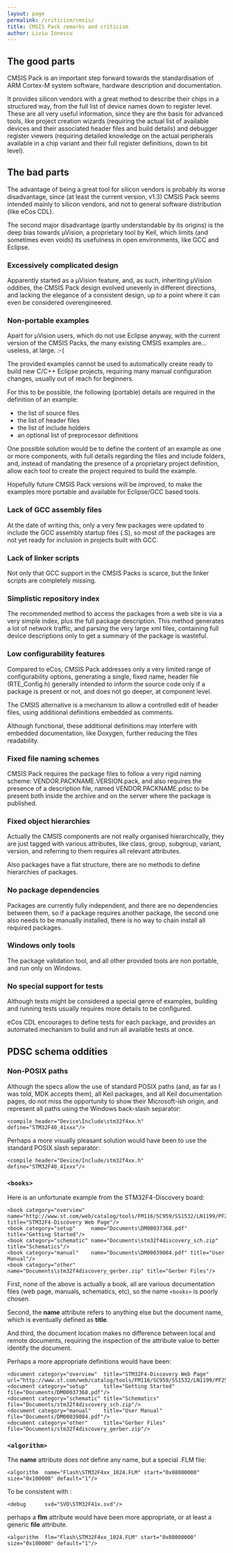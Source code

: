```yaml
---
layout: page
permalink: /criticism/cmsis/
title: CMSIS Pack remarks and criticism
author: Liviu Ionescu
---
```


## The good parts

CMSIS Pack is an important step forward towards the standardisation of ARM Cortex-M system software, hardware description and documentation.

It provides silicon vendors with a great method to describe their chips in a structured way, from the full list of device names down to register level. These are all very useful information, since they are the basis for advanced tools, like project creation wizards (requiring the actual list of available devices and their associated header files and build details) and debugger register viewers (requiring detailed knowledge on the actual peripherals available in a chip variant and their full register definitions, down to bit level).

## The bad parts

The advantage of being a great tool for silicon vendors is probably its worse disadvantage, since (at least the current version, v1.3) CMSIS Pack seems intended mainly to silicon vendors, and not to general software distribution (like eCos CDL).

The second major disadvantage (partly understandable by its origins) is the deep bias towards µVision, a proprietary tool by Keil, which limits (and sometimes even voids) its usefulness in open environments, like GCC and Eclipse.

### Excessively complicated design

Apparently started as a µVision feature, and, as such, inheriting µVision oddities, the CMSIS Pack design evolved unevenly in different directions, and lacking the elegance of a consistent design, up to a point where it can even be considered overengineered.

### Non-portable examples

Apart for µVision users, which do not use Eclipse anyway, with the current version of the CMSIS Packs, the many existing CMSIS examples are... useless, at large. :-(

The provided examples cannot be used to automatically create ready to build new C/C++ Eclipse projects, requiring many manual configuration changes, usually out of reach for beginners.

For this to be possible, the following (portable) details are required in the definition of an example:

-   the list of source files
-   the list of header files
-   the list of include holders
-   an optional list of preprocessor definitions

One possible solution would be to define the content of an example as one or more components, with full details regarding the files and include folders, and, instead of mandating the presence of a proprietary project definition, allow each tool to create the project required to build the example.

Hopefully future CMSIS Pack versions will be improved, to make the examples more portable and available for Eclipse/GCC based tools.

### Lack of GCC assembly files

At the date of writing this, only a very few packages were updated to include the GCC assembly startup files (.S), so most of the packages are not yet ready for inclusion in projects built with GCC.

### Lack of linker scripts

Not only that GCC support in the CMSIS Packs is scarce, but the linker scripts are completely missing.

### Simplistic repository index

The recommended method to access the packages from a web site is via a very simple index, plus the full package description. This method generates a lot of network traffic, and parsing the very large xml files, containing full device descriptions only to get a summary of the package is wasteful.

### Low configurability features

Compared to eCos, CMSIS Pack addresses only a very limited range of configurability options, generating a single, fixed name, header file (RTE_Config.h) generally intended to inform the source code only if a package is present or not, and does not go deeper, at component level.

The CMSIS alternative is a mechanism to allow a controlled edit of header files, using additional definitions embedded as comments.

Although functional, these additional definitions may interfere with embedded documentation, like Doxygen, further reducing the files readability.

### Fixed file naming schemes

CMSIS Pack requires the package files to follow a very rigid naming scheme: VENDOR.PACKNAME.VERSION.pack, and also requires the presence of a description file, named VENDOR.PACKNAME.pdsc to be present both inside the archive and on the server where the package is published.

### Fixed object hierarchies

Actually the CMSIS components are not really organised hierarchically, they are just tagged with various attributes, like class, group, subgroup, variant, version, and referring to them requires all relevant attributes.

Also packages have a flat structure, there are no methods to define hierarchies of packages.

### No package dependencies

Packages are currently fully independent, and there are no dependencies between them, so if a package requires another package, the second one also needs to be manually installed, there is no way to chain install all required packages.

### Windows only tools

The package validation tool, and all other provided tools are non portable, and run only on Windows.

### No special support for tests

Although tests might be considered a special genre of examples, building and running tests usually requires more details to be configured.

eCos CDL encourages to define tests for each package, and provides an automated mechanism to build and run all available tests at once.

PDSC schema oddities
--------------------

### Non-POSIX paths

Although the specs allow the use of standard POSIX paths (and, as far as I was told, MDK accepts them), all Keil packages, and all Keil documentation pages, do not miss the opportunity to show their Microsoft-ish origin, and represent all paths using the Windows back-slash separator:

```
<compile header="Device\Include\stm32f4xx.h"  define="STM32F40_41xxx"/>
```

Perhaps a more visually pleasant solution would have been to use the standard POSIX slash separator:

```
<compile header="Device/Include/stm32f4xx.h"  define="STM32F40_41xxx"/>
```

### `<books>`

Here is an unfortunate example from the STM32F4-Discovery board:

```    
<book category="overview"  name="http://www.st.com/web/catalog/tools/FM116/SC959/SS1532/LN1199/PF252419" title="STM32F4-Discovery Web Page"/>
<book category="setup"     name="Documents\DM00037368.pdf" title="Getting Started"/>
<book category="schematic" name="Documents\stm32f4discovery_sch.zip" title="Schematics"/>
<book category="manual"    name="Documents\DM00039084.pdf" title="User Manual"/>
<book category="other"     name="Documents\stm32f4discovery_gerber.zip" title="Gerber Files"/>
```

First, none of the above is actually a book, all are various documentation files (web page, manuals, schematics, etc), so the name `<books>` is poorly chosen.

Second, the **name** attribute refers to anything else but the document name, which is eventually defined as **title**.

And third, the document location makes no difference between local and remote documents, requiring the inspection of the attribute value to better identify the document.

Perhaps a more appropriate definitions would have been:

```
<document category="overview"  title="STM32F4-Discovery Web Page" url="http://www.st.com/web/catalog/tools/FM116/SC959/SS1532/LN1199/PF252419"/>
<document category="setup"     title="Getting Started" file="Documents/DM00037368.pdf"/>
<document category="schematic" title="Schematics" file="Documents/stm32f4discovery_sch.zip"/>
<document category="manual"    title="User Manual" file="Documents/DM00039084.pdf"/>
<document category="other"     title="Gerber Files" file="Documents/stm32f4discovery_gerber.zip"/>
```

### `<algorithm>`

The **name** attribute does not define any name, but a special .FLM file:

```
<algorithm  name="Flash\STM32F4xx_1024.FLM" start="0x08000000" size="0x100000" default="1"/>
```

To be consistent with <debug>:

```
<debug      svd="SVD\STM32F41x.svd"/>
```

perhaps a **flm** attribute would have been more appropriate, or at least a generic **file** attribute.

```
<algorithm  flm="Flash\STM32F4xx_1024.FLM" start="0x08000000" size="0x100000" default="1"/>
```
